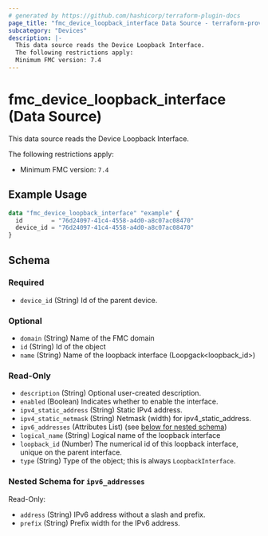 ```yaml
---
# generated by https://github.com/hashicorp/terraform-plugin-docs
page_title: "fmc_device_loopback_interface Data Source - terraform-provider-fmc"
subcategory: "Devices"
description: |-
  This data source reads the Device Loopback Interface.
  The following restrictions apply:
  Minimum FMC version: 7.4
---
```


# fmc_device_loopback_interface (Data Source)

This data source reads the Device Loopback Interface.

The following restrictions apply:
  - Minimum FMC version: `7.4`

## Example Usage

```terraform
data "fmc_device_loopback_interface" "example" {
  id        = "76d24097-41c4-4558-a4d0-a8c07ac08470"
  device_id = "76d24097-41c4-4558-a4d0-a8c07ac08470"
}
```

<!-- schema generated by tfplugindocs -->
## Schema

### Required

- `device_id` (String) Id of the parent device.

### Optional

- `domain` (String) Name of the FMC domain
- `id` (String) Id of the object
- `name` (String) Name of the loopback interface (Loopgack<loopback_id>)

### Read-Only

- `description` (String) Optional user-created description.
- `enabled` (Boolean) Indicates whether to enable the interface.
- `ipv4_static_address` (String) Static IPv4 address.
- `ipv4_static_netmask` (String) Netmask (width) for ipv4_static_address.
- `ipv6_addresses` (Attributes List) (see [below for nested schema](#nestedatt--ipv6_addresses))
- `logical_name` (String) Logical name of the loopback interface
- `loopback_id` (Number) The numerical id of this loopback interface, unique on the parent interface.
- `type` (String) Type of the object; this is always `LoopbackInterface`.

<a id="nestedatt--ipv6_addresses"></a>
### Nested Schema for `ipv6_addresses`

Read-Only:

- `address` (String) IPv6 address without a slash and prefix.
- `prefix` (String) Prefix width for the IPv6 address.
